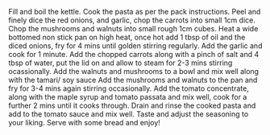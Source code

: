 Fill and boil the kettle.
Cook the pasta as per the pack instructions.
Peel and finely dice the red onions, and garlic, chop the carrots into small 1cm dice. Chop the mushrooms and walnuts into small rough 1cm cubes.
Heat a wide bottomed non stick pan on high heat, once hot add 1 tbsp of oil and the diced onions, fry for 4 mins until golden stirring regularly. Add the garlic and cook for 1 minute. Add the chopped carrots along with a pinch of salt and 4 tbsp of water, put the lid on and allow to steam for 2-3 mins stirring ocassionally.
Add the walnuts and mushrooms to a bowl and mix well along with the tamari/ soy sauce Add the mushrooms and walnuts to the pan and fry for 3-4 mins again stirring occasionally. Add the tomato concentrate, along with the maple syrup and tomato passata and mix well, cook for a further 2 mins until it cooks through.
Drain and rinse the cooked pasta and add to the tomato sauce and mix well. Taste and adjust the seasoning to your liking.
Serve with some bread and enjoy!
